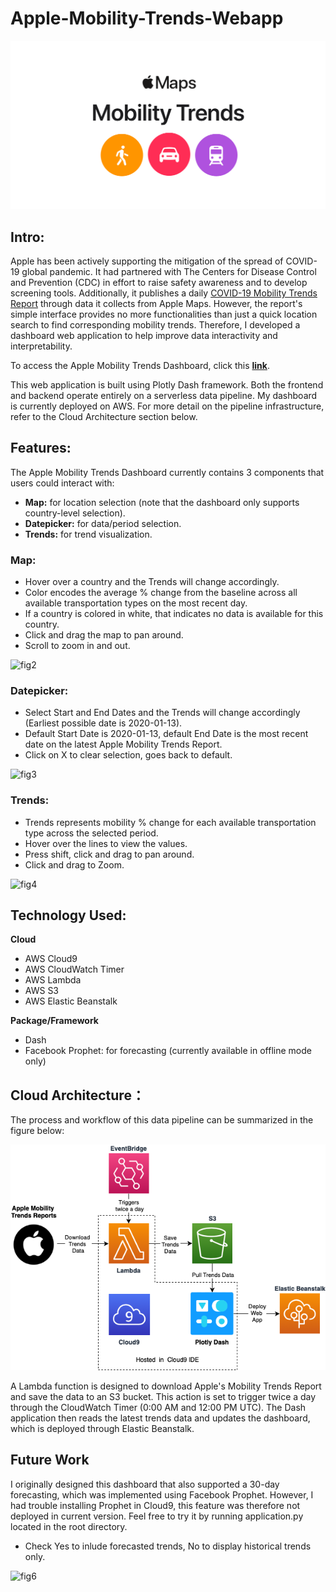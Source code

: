 # Apple-Mobility-Trends-Webapp
![fig1](./resources/mobility_trends.png)

## Intro:
Apple has been actively supporting the mitigation of the spread of COVID-19 global pandemic. It had partnered with The Centers for Disease Control and Prevention (CDC) in effort to raise safety awareness and to develop screening tools. Additionally, it publishes a daily [COVID-19 Mobility Trends Report](https://covid19.apple.com/mobility) through data it collects from Apple Maps. However, the report's simple interface provides no more functionalities than just a quick location search to find corresponding mobility trends. Therefore, I developed a dashboard web application to help improve data interactivity and interpretability.

To access the Apple Mobility Trends Dashboard, click this [**link**](http://apple-trends-dash-env.eba-fii2naf3.us-east-1.elasticbeanstalk.com).

This web application is built using Plotly Dash framework. Both the frontend and backend operate entirely on a serverless data pipeline. My dashboard is currently deployed on AWS. For more detail on the pipeline infrastructure, refer to the Cloud Architecture section below.

## Features:
The Apple Mobility Trends Dashboard currently contains 3 components that users could interact with:

* **Map:** for location selection (note that the dashboard only supports country-level selection).
* **Datepicker:** for data/period selection.
* **Trends:** for trend visualization.

### Map:
* Hover over a country and the Trends will change accordingly.
* Color encodes the average % change from the baseline across all available transportation types on the most recent day.
* If a country is colored in white, that indicates no data is available for this country.
* Click and drag the map to pan around.
* Scroll to zoom in and out.

![fig2](./resources/map.gif)

### Datepicker:
* Select Start and End Dates and the Trends will change accordingly (Earliest possible date is 2020-01-13).
* Default Start Date is 2020-01-13, default End Date is the most recent date on the latest Apple Mobility Trends Report.
* Click on X to clear selection, goes back to default.

![fig3](./resources/datepicker.gif)

### Trends:
* Trends represents mobility % change for each available transportation type across the selected period.
* Hover over the lines to view the values.
* Press shift, click and drag to pan around.
* Click and drag to Zoom.

![fig4](./resources/line_plot.gif)

## Technology Used:

**Cloud**

* AWS Cloud9
* AWS CloudWatch Timer
* AWS Lambda
* AWS S3
* AWS Elastic Beanstalk

**Package/Framework**

 * Dash
 * Facebook Prophet: for forecasting (currently available in offline mode only)

## Cloud Architecture：

The process and workflow of this data pipeline can be summarized in the figure below:

![fig5](./resources/AWS_Flowchart.png)

A Lambda function is designed to download Apple's Mobility Trends Report and save the data to an S3 bucket. This action is set to trigger twice a day through the CloudWatch Timer (0:00 AM and 12:00 PM UTC). The Dash application then reads the latest trends data and updates the dashboard, which is deployed through Elastic Beanstalk.

## Future Work

I originally designed this dashboard that also supported a 30-day forecasting, which was implemented using Facebook Prophet. However, I had trouble installing Prophet in Cloud9, this feature was therefore not deployed in current version. Feel free to try it by running application.py located in the root directory.

* Check Yes to inlude forecasted trends, No to display historical trends only.

![fig6](./resources/with_forecast.gif)
